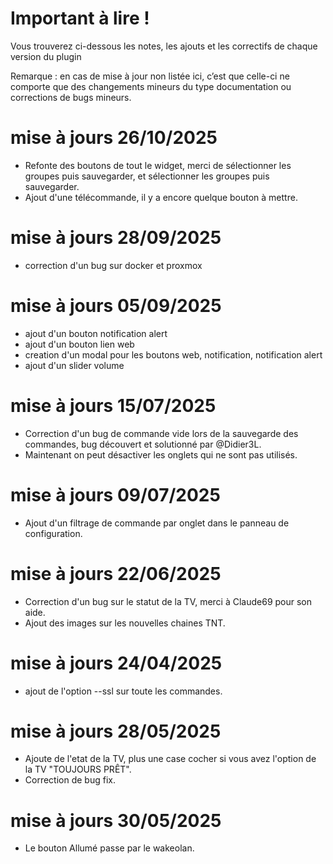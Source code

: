 Important à lire !
===
Vous trouverez ci-dessous les notes, les ajouts et les correctifs de chaque version du plugin

Remarque : en cas de mise à jour non listée ici, c’est que celle-ci ne comporte que des changements mineurs du type documentation ou corrections de bugs mineurs.

mise à jours 26/10/2025
====
- Refonte des boutons de tout le widget, merci de sélectionner les groupes puis sauvegarder, et sélectionner les groupes puis sauvegarder.
- Ajout d'une télécommande, il y a encore quelque bouton à mettre.

mise à jours 28/09/2025
====
- correction d'un bug sur docker et proxmox
  
mise à jours 05/09/2025
====
- ajout d'un bouton notification alert
- ajout d'un bouton lien web
- creation d'un modal pour les boutons web, notification, notification alert
- ajout d'un slider volume

mise à jours 15/07/2025
====
- Correction d'un bug de commande vide lors de la sauvegarde des commandes, bug découvert et solutionné par @Didier3L.
- Maintenant on peut désactiver les onglets qui ne sont pas utilisés. 

mise à jours 09/07/2025
====
- Ajout d'un filtrage de commande par onglet dans le panneau de configuration.

mise à jours 22/06/2025
====
- Correction d'un bug sur le statut de la TV, merci à Claude69 pour son aide.
- Ajout des images sur les nouvelles chaines TNT.

mise à jours 24/04/2025
==== 
 - ajout de l'option --ssl sur toute les commandes.

mise à jours 28/05/2025
==== 
- Ajoute de l'etat de la TV, plus une case cocher si vous avez l'option de la TV "TOUJOURS PRÊT".
- Correction de bug fix.

mise à jours 30/05/2025
==== 
- Le bouton Allumé passe par le wakeolan.
